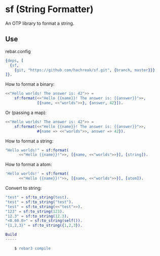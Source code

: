 sf (String Formatter)
=====================

An OTP library to format a string.

Use
---

rebar.config

```erlang
{deps, [
  {sf,
    {git, "https://github.com/hachreak/sf.git", {branch, master}}}
]}.
```

How to format a binary:

```erlang
<<"Hello worlds! The answer is: 42">> =
    sf:format(<<"Hello {{name}}! The answer is: {{answer}}">>,
              [{name, <<"worlds">>}, {answer, 42}]).
```

Or (passing a map):

```erlang
<<"Hello worlds! The answer is: 42">> =
    sf:format(<<"Hello {{name}}! The answer is: {{answer}}">>,
              #{name => <<"worlds">>, answer => 42}).
```

How to format a string:

```erlang
"Hello worlds!" = sf:format(
      <<"Hello {{name}}!">>, [{name, <<"worlds">>}], [string]).
```

How to format a atom:

```erlang
'Hello worlds!' = sf:format(
      <<"Hello {{name}}!">>, [{name, <<"worlds">>}], [atom]).
```

Convert to string:

```erlang
"test" = sf:to_string(test).
"test" = sf:to_string("test").
"test" = sf:to_string(<<"test">>).
"123" = sf:to_string(123).
"12.3" = sf:to_string(12.3).
"<0.60.0>" = sf:to_string(self()).
"{1,2,3}" = sf:to_string({1,2,3}).

Build
-----

    $ rebar3 compile
